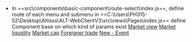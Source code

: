 - In ==src\components\basic-component\route-select\index.js==, define route of each menu and submenu
in ==C:\Users\PH315-52\Desktop\Altisss\ALT-WebClientV3\src\views\Pages\index.js== define Component base on which kind of params exist
[Market view](Market_view.md)
[Market liquidity](Market_liquidity.md)
[Market cap](Market_cap_layout.md)
[Foreigner trade](Foreigner_trade_Layout.md)
[New - Event](New_Event.md)